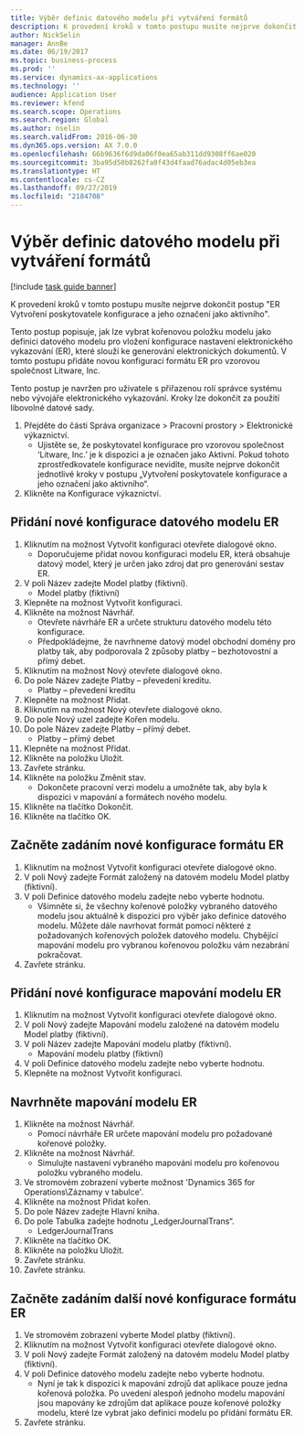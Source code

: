 ```yaml
---
title: Výběr definic datového modelu při vytváření formátů
description: K provedení kroků v tomto postupu musíte nejprve dokončit postup "ER Vytvoření poskytovatele konfigurace a jeho označení jako aktivního".
author: NickSelin
manager: AnnBe
ms.date: 06/19/2017
ms.topic: business-process
ms.prod: ''
ms.service: dynamics-ax-applications
ms.technology: ''
audience: Application User
ms.reviewer: kfend
ms.search.scope: Operations
ms.search.region: Global
ms.author: nselin
ms.search.validFrom: 2016-06-30
ms.dyn365.ops.version: AX 7.0.0
ms.openlocfilehash: 66b9636f6d9da06f0ea65ab311dd9308ff6ae020
ms.sourcegitcommit: 3ba95d50b8262fa0f43d4faad76adac4d05eb3ea
ms.translationtype: HT
ms.contentlocale: cs-CZ
ms.lasthandoff: 09/27/2019
ms.locfileid: "2184708"
---
```

# <a name="select-data-model-definitions-when-you-create-formats"></a>Výběr definic datového modelu při vytváření formátů

[!include [task guide banner](../../includes/task-guide-banner.md)]

K provedení kroků v tomto postupu musíte nejprve dokončit postup "ER Vytvoření poskytovatele konfigurace a jeho označení jako aktivního". 

Tento postup popisuje, jak lze vybrat kořenovou položku modelu jako definici datového modelu pro vložení konfigurace nastavení elektronického vykazování (ER), které slouží ke generování elektronických dokumentů. V tomto postupu přidáte novou konfiguraci formátu ER pro vzorovou společnost Litware, Inc. 

Tento postup je navržen pro uživatele s přiřazenou rolí správce systému nebo vývojáře elektronického vykazování. Kroky lze dokončit za použití libovolné datové sady.

1. Přejděte do části Správa organizace > Pracovní prostory > Elektronické výkaznictví.
    * Ujistěte se, že poskytovatel konfigurace pro vzorovou společnost ‘Litware, Inc.’ je k dispozici a je označen jako Aktivní. Pokud tohoto zprostředkovatele konfigurace nevidíte, musíte nejprve dokončit jednotlivé kroky v postupu „Vytvoření poskytovatele konfigurace a jeho označení jako aktivního“.  
2. Klikněte na Konfigurace výkaznictví.

## <a name="add-a-new-er-data-model-configuration"></a>Přidání nové konfigurace datového modelu ER
1. Kliknutím na možnost Vytvořit konfiguraci otevřete dialogové okno.
    * Doporučujeme přidat novou konfiguraci modelu ER, která obsahuje datový model, který je určen jako zdroj dat pro generování sestav ER.  
2. V poli Název zadejte Model platby (fiktivní).
    * Model platby (fiktivní)  
3. Klepněte na možnost Vytvořit konfiguraci.
4. Klikněte na možnost Návrhář.
    * Otevřete návrháře ER a určete strukturu datového modelu této konfigurace.  
    * Předpokládejme, že navrhneme datový model obchodní domény pro platby tak, aby podporovala 2 způsoby platby – bezhotovostní a přímý debet.  
5. Kliknutím na možnost Nový otevřete dialogové okno.
6. Do pole Název zadejte Platby – převedení kreditu.
    * Platby – převedení kreditu  
7. Klepněte na možnost Přidat.
8. Kliknutím na možnost Nový otevřete dialogové okno.
9. Do pole Nový uzel zadejte Kořen modelu.
10. Do pole Název zadejte Platby – přímý debet.
    * Platby – přímý debet  
11. Klepněte na možnost Přidat.
12. Klikněte na položku Uložit.
13. Zavřete stránku.
14. Klikněte na položku Změnit stav.
    * Dokončete pracovní verzi modelu a umožněte tak, aby byla k dispozici v mapování a formátech nového modelu.  
15. Klikněte na tlačítko Dokončit.
16. Klikněte na tlačítko OK.

## <a name="start-to-enter-a-new-er-format-configuration"></a>Začněte zadáním nové konfigurace formátu ER
1. Kliknutím na možnost Vytvořit konfiguraci otevřete dialogové okno.
2. V poli Nový zadejte Formát založený na datovém modelu Model platby (fiktivní).
3. V poli Definice datového modelu zadejte nebo vyberte hodnotu.
    * Všimněte si, že všechny kořenové položky vybraného datového modelu jsou aktuálně k dispozici pro výběr jako definice datového modelu. Můžete dále navrhovat formát pomocí některé z požadovaných kořenových položek datového modelu. Chybějící mapování modelu pro vybranou kořenovou položku vám nezabrání pokračovat.  
4. Zavřete stránku.

## <a name="add-a-new-er-model-mapping-configuration"></a>Přidání nové konfigurace mapování modelu ER
1. Kliknutím na možnost Vytvořit konfiguraci otevřete dialogové okno.
2. V poli Nový zadejte Mapování modelu založené na datovém modelu Model platby (fiktivní).
3. V poli Název zadejte Mapování modelu platby (fiktivní).
    * Mapování modelu platby (fiktivní)  
4. V poli Definice datového modelu zadejte nebo vyberte hodnotu.
5. Klepněte na možnost Vytvořit konfiguraci.

## <a name="design-er-model-mappings"></a>Navrhněte mapování modelu ER
1. Klikněte na možnost Návrhář.
    * Pomocí návrháře ER určete mapování modelu pro požadované kořenové položky.  
2. Klikněte na možnost Návrhář.
    * Simulujte nastavení vybraného mapování modelu pro kořenovou položku vybraného modelu.  
3. Ve stromovém zobrazení vyberte možnost 'Dynamics 365 for Operations\Záznamy v tabulce'.
4. Klikněte na možnost Přidat kořen.
5. Do pole Název zadejte Hlavní kniha.
6. Do pole Tabulka zadejte hodnotu „LedgerJournalTrans“.
    * LedgerJournalTrans  
7. Klikněte na tlačítko OK.
8. Klikněte na položku Uložit.
9. Zavřete stránku.
10. Zavřete stránku.

## <a name="start-to-enter-another-new-er-format-configuration"></a>Začněte zadáním další nové konfigurace formátu ER
1. Ve stromovém zobrazení vyberte Model platby (fiktivní).
2. Kliknutím na možnost Vytvořit konfiguraci otevřete dialogové okno.
3. V poli Nový zadejte Formát založený na datovém modelu Model platby (fiktivní).
4. V poli Definice datového modelu zadejte nebo vyberte hodnotu.
    * Nyní je tak k dispozici k mapování zdrojů dat aplikace pouze jedna kořenová položka. Po uvedení alespoň jednoho modelu mapování jsou mapovány ke zdrojům dat aplikace pouze kořenové položky modelu, které lze vybrat jako definici modelu po přidání formátu ER.   
5. Zavřete stránku.

